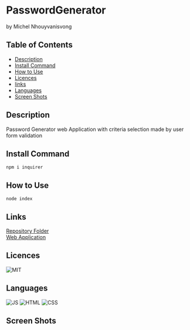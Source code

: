 
# PasswordGenerator
by Michel Nhouyvanisvong

## Table of Contents
- [Description](#description)
- [Install Command](#install-command)
- [How to Use](#how-to-use)
- [Licences](#licences)
- [links](#links)
- [Languages](#languages)
- [Screen Shots](#screen-shots)

## Description
Password Generator web Application
with criteria selection made by user form validation

## Install Command
```
npm i inquirer
```

## How to Use
```
node index
```

## Links
[Repository Folder](https://github.com/nhounhou/PasswordGenerator)  
[Web Application](https://nhounhou.github.io/PasswordGenerator)

## Licences
![MIT](https://img.shields.io/badge/MIT-blue)

## Languages
![JS](https://img.shields.io/badge/JavaScript-51.1%25-orange)
![HTML](https://img.shields.io/badge/JSon-27.1%25-brightgreen?style=plastic&logo=HTML5)
![CSS](https://img.shields.io/badge/JSon-21.7%25-blue?style=plastic&logo=CSS3)

## Screen Shots
